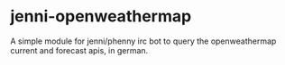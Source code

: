 # jenni-openweathermap
A simple module for jenni/phenny irc bot to query the openweathermap current and forecast apis, in german.
